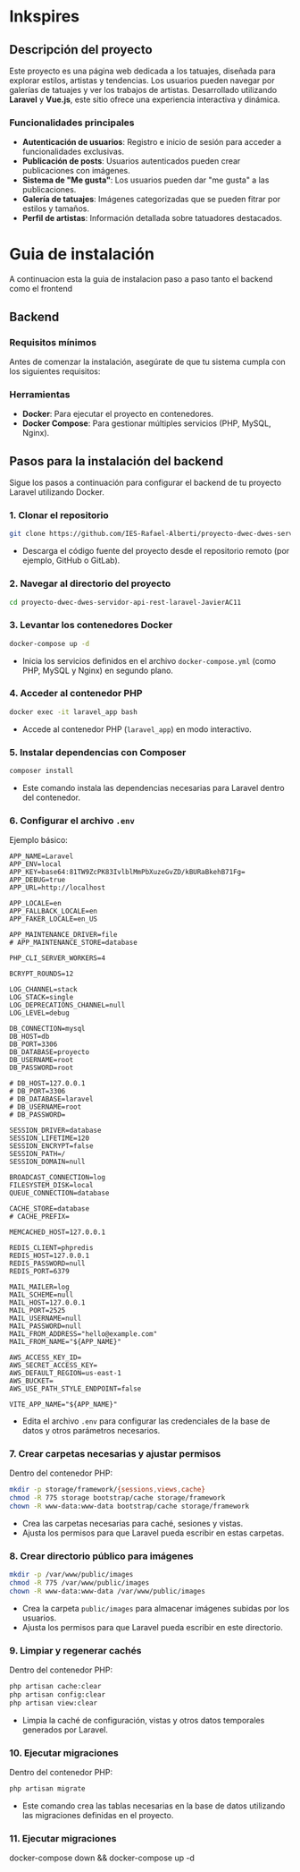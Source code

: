 # Inkspires

## Descripción del proyecto
Este proyecto es una página web dedicada a los tatuajes, diseñada para explorar estilos, artistas y tendencias. Los usuarios pueden navegar por galerías de tatuajes y ver los trabajos de artistas. Desarrollado utilizando **Laravel** y **Vue.js**, este sitio ofrece una experiencia interactiva y dinámica.

### Funcionalidades principales
- **Autenticación de usuarios**: Registro e inicio de sesión para acceder a funcionalidades exclusivas.
- **Publicación de posts**: Usuarios autenticados pueden crear publicaciones con imágenes.
- **Sistema de "Me gusta"**: Los usuarios pueden dar "me gusta" a las publicaciones.
- **Galería de tatuajes**: Imágenes categorizadas que se pueden fitrar por estilos y tamaños.
- **Perfil de artistas**: Información detallada sobre tatuadores destacados.

# Guia de instalación
A continuacion esta la guia de instalacion paso a paso tanto el backend como el frontend

## Backend
### **Requisitos mínimos**

Antes de comenzar la instalación, asegúrate de que tu sistema cumpla con los siguientes requisitos:

### **Herramientas**
- **Docker**: Para ejecutar el proyecto en contenedores.
- **Docker Compose**: Para gestionar múltiples servicios (PHP, MySQL, Nginx).


## **Pasos para la instalación del backend**
Sigue los pasos a continuación para configurar el backend de tu proyecto Laravel utilizando Docker.


### **1. Clonar el repositorio**

```bash
git clone https://github.com/IES-Rafael-Alberti/proyecto-dwec-dwes-servidor-api-rest-laravel-JavierAC11
```

- Descarga el código fuente del proyecto desde el repositorio remoto (por ejemplo, GitHub o GitLab).

### **2. Navegar al directorio del proyecto**
```bash
cd proyecto-dwec-dwes-servidor-api-rest-laravel-JavierAC11
```
### **3. Levantar los contenedores Docker**
```bash
docker-compose up -d
```
- Inicia los servicios definidos en el archivo `docker-compose.yml` (como PHP, MySQL y Nginx) en segundo plano.

### **4. Acceder al contenedor PHP**
```bash
docker exec -it laravel_app bash
```
- Accede al contenedor PHP (`laravel_app`) en modo interactivo.

### **5. Instalar dependencias con Composer**
```bash
composer install
```
- Este comando instala las dependencias necesarias para Laravel dentro del contenedor.

### **6. Configurar el archivo `.env`**
Ejemplo básico:

```env
APP_NAME=Laravel
APP_ENV=local
APP_KEY=base64:81TW9ZcPK83IvlblMmPbXuzeGvZD/kBURaBkehB71Fg=
APP_DEBUG=true
APP_URL=http://localhost

APP_LOCALE=en
APP_FALLBACK_LOCALE=en
APP_FAKER_LOCALE=en_US

APP_MAINTENANCE_DRIVER=file
# APP_MAINTENANCE_STORE=database

PHP_CLI_SERVER_WORKERS=4

BCRYPT_ROUNDS=12

LOG_CHANNEL=stack
LOG_STACK=single
LOG_DEPRECATIONS_CHANNEL=null
LOG_LEVEL=debug

DB_CONNECTION=mysql
DB_HOST=db
DB_PORT=3306
DB_DATABASE=proyecto
DB_USERNAME=root
DB_PASSWORD=root

# DB_HOST=127.0.0.1
# DB_PORT=3306
# DB_DATABASE=laravel
# DB_USERNAME=root
# DB_PASSWORD=

SESSION_DRIVER=database
SESSION_LIFETIME=120
SESSION_ENCRYPT=false
SESSION_PATH=/
SESSION_DOMAIN=null

BROADCAST_CONNECTION=log
FILESYSTEM_DISK=local
QUEUE_CONNECTION=database

CACHE_STORE=database
# CACHE_PREFIX=

MEMCACHED_HOST=127.0.0.1

REDIS_CLIENT=phpredis
REDIS_HOST=127.0.0.1
REDIS_PASSWORD=null
REDIS_PORT=6379

MAIL_MAILER=log
MAIL_SCHEME=null
MAIL_HOST=127.0.0.1
MAIL_PORT=2525
MAIL_USERNAME=null
MAIL_PASSWORD=null
MAIL_FROM_ADDRESS="hello@example.com"
MAIL_FROM_NAME="${APP_NAME}"

AWS_ACCESS_KEY_ID=
AWS_SECRET_ACCESS_KEY=
AWS_DEFAULT_REGION=us-east-1
AWS_BUCKET=
AWS_USE_PATH_STYLE_ENDPOINT=false

VITE_APP_NAME="${APP_NAME}"

```
- Edita el archivo `.env` para configurar las credenciales de la base de datos y otros parámetros necesarios.
### **7. Crear carpetas necesarias y ajustar permisos**
Dentro del contenedor PHP:

```bash
mkdir -p storage/framework/{sessions,views,cache}
chmod -R 775 storage bootstrap/cache storage/framework
chown -R www-data:www-data bootstrap/cache storage/framework
```
- Crea las carpetas necesarias para caché, sesiones y vistas.
- Ajusta los permisos para que Laravel pueda escribir en estas carpetas.

### **8. Crear directorio público para imágenes**
```bash
mkdir -p /var/www/public/images
chmod -R 775 /var/www/public/images
chown -R www-data:www-data /var/www/public/images
```
- Crea la carpeta `public/images` para almacenar imágenes subidas por los usuarios.
- Ajusta los permisos para que Laravel pueda escribir en este directorio.


### **9. Limpiar y regenerar cachés**
Dentro del contenedor PHP:

```bash
php artisan cache:clear
php artisan config:clear
php artisan view:clear
```
- Limpia la caché de configuración, vistas y otros datos temporales generados por Laravel.

### **10. Ejecutar migraciones**
Dentro del contenedor PHP:
```bash
php artisan migrate
```
- Este comando crea las tablas necesarias en la base de datos utilizando las migraciones definidas en el proyecto.

### **11. Ejecutar migraciones**

docker-compose down && docker-compose up -d

